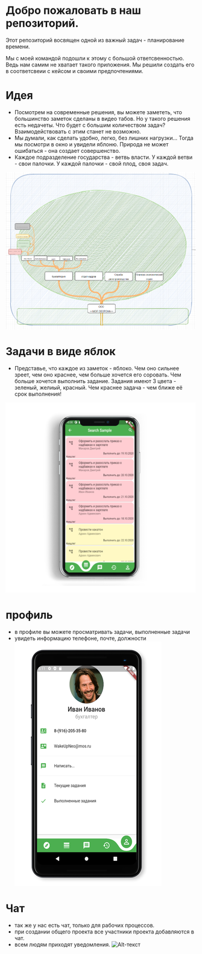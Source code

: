 



# Добро пожаловать  в наш репозиторий.

Этот репозиторий восвящен одной из важный задач - планирование времени.

Мы с моей командой подошли к этому с большой ответсвенностью. Ведь нам самим не хватает такого приложения. Мы решили создать его в соответсвеии с кейсом и своими предпочтениями.

# Идея

* Посмотрем на современные решения, вы можете замететь, что большинство заметок сделаны в видео табов. Но у такого решения есть недачеты. Что будет с большим количеством задач? Взаимодействовать с этим станет не возможно. 
* Мы думали, как сделать удобно, легко, без лишних нагрузки... Тогда мы посмотри в окно и увидели яблоню. Природа не может ошибаться - она создает совершенство. 
* Каждое подразделение государства - ветвь власти.  У каждой ветви - свои палочки. У каждой палочки - свой плод, своя задач.


![Alt-текст](https://github.com/mentoster/digital_breakthrough/blob/master/assets/images/graf.png?raw=true)

# Задачи в виде яблок
* Представье, что каждое из заметок - яблоко. Чем оно сильнее зреет, чем оно краснее, чем больше хочется его соровать. Чем больше хочется выполнить задание. 
Задания имеют 3 цвета - зеленый, желиый, красный.  Чем краснее задача - чем ближе её срок выполнения!


![Alt-текст](https://github.com/mentoster/digital_breakthrough/blob/master/%D0%9E%20%D0%BF%D1%80%D0%BE%D0%B5%D0%BA%D1%82%D0%B5/screenshots/unknown.png?raw=true)

# профиль 
* в профиле вы можете  просматривать задачи, выполненные задачи
* увидеть информацию  телефоне, почте, должности 
![Alt-текст](https://github.com/mentoster/digital_breakthrough/blob/master/%D0%9E%20%D0%BF%D1%80%D0%BE%D0%B5%D0%BA%D1%82%D0%B5/screenshots/1.png?raw=true)

# Чат
* так же у нас есть чат, только для рабочих процессов. 
* при создании общего проекта все участники проекта добавляются в чат.
* всем людям приходят уведомления. 
![Alt-текст](https://github.com/mentoster/digital_breakthrough/blob/master/%D0%9E%20%D0%BF%D1%80%D0%BE%D0%B5%D0%BA%D1%82%D0%B5/screenshots/notebooks.png?raw=true)
